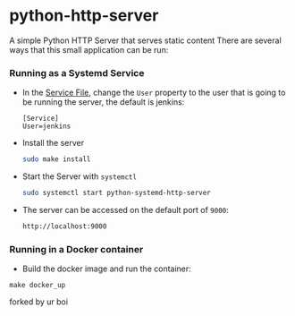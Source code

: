 # python-http-server
A simple Python HTTP Server that serves static content
There are several ways that this small application can be run:

### Running as a Systemd Service
- In the [Service File](python-systemd-http-server), change the `User` property to the user that is going to be running the server, the default is jenkins:
	```systemd
	[Service]
	User=jenkins
	```
- Install the server
	```bash
	sudo make install
	```
- Start the Server with `systemctl`
	```bash
	sudo systemctl start python-systemd-http-server
	```
- The server can be accessed on the default port of `9000`:
	```bash
	http://localhost:9000
	```

### Running in a Docker container
- Build the docker image and run the container:
```shell
make docker_up
```

forked by ur boi
